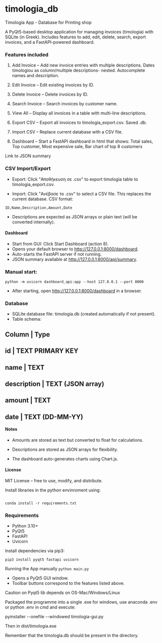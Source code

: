 # timologia_db
Timologia App - Database for Printing shop

A PyQt5-based desktop application for managing invoices (timologia) with SQLite (in Greek).
Includes features to add, edit, delete, search, export invoices, and a FastAPI-powered dashboard.

### Features included

1. Add Invoice – Add new invoice entries with multiple descriptions. Dates timologiou as column/multiple descriptions- nested. Autocomplete names and description.

2. Edit Invoice – Edit existing invoices by ID.

3. Delete Invoice – Delete invoices by ID.

4. Search Invoice – Search invoices by customer name.

5. View All – Display all invoices in a table with multi-line descriptions.

6. Export CSV – Export all invoices to timologia_export.csv. Saved .db.

7. Import CSV – Replace current database with a CSV file.

8. Dashboard – Start a FastAPI dashboard in html that shows: Total sales, Top customer, Most expensive sale, Bar chart of top 8 customers

Link to JSON summary

### CSV Import/Export

- Export: Click "Αποθήκευση σε .csv" to export timologia table to timologia_export.csv.

- Import: Click "Ανέβασε το .csv" to select a CSV file. This replaces the current database. CSV format:

`ID,Name,Description,Amount,Date`

- Descriptions are expected as JSON arrays or plain text (will be converted internally).

#### Dashboard

- Start from GUI: Click Start Dashboard (action 8).
- Opens your default browser to http://127.0.0.1:8000/dashboard.
- Auto-starts the FastAPI server if not running.
- JSON summary available at http://127.0.0.1:8000/api/summary.

### Manual start:

`python -m uvicorn dashboard_api:app --host 127.0.0.1 --port 8000`

- After starting, open http://127.0.0.1:8000/dashboard in a browser.

### Database

- SQLite database file: timologia.db (created automatically if not present).
- Table schema:

Column	    | Type
------------------------------
id	        | TEXT PRIMARY KEY
------------------------------
name	    | TEXT
------------------------------
description	| TEXT (JSON array)
------------------------------
amount	    | TEXT
------------------------------
date	    | TEXT (DD-MM-YY)
------------------------------

#### Notes

- Amounts are stored as text but converted to float for calculations.

- Descriptions are stored as JSON arrays for flexibility.

- The dashboard auto-generates charts using Chart.js.

#### License
MIT License – free to use, modify, and distribute.

Install libraries in the python envinroment using:
<pre><code>
conda install -r requirements.txt
</code></pre>

### Requirements
- Python 3.10+
- PyQt5
- FastAPI
- Uvicorn

Install dependencies via pip3:

`pip3 install pyqt5 fastapi uvicorn`

Running the App manually
`python main.py`

- Opens a PyQt5 GUI window.
- Toolbar buttons correspond to the features listed above.

Caution on Pyqt5 lib depends on OS-Mac/Windows/Linux

Packaged the programme into a single .exe for windows, use anaconda .env or python .env in cmd and execute:

pyinstaller --onefile --windowed timologia-gui.py

Then in dist/timologia.exe

Remember that the timologia.db should be present in the directory.
